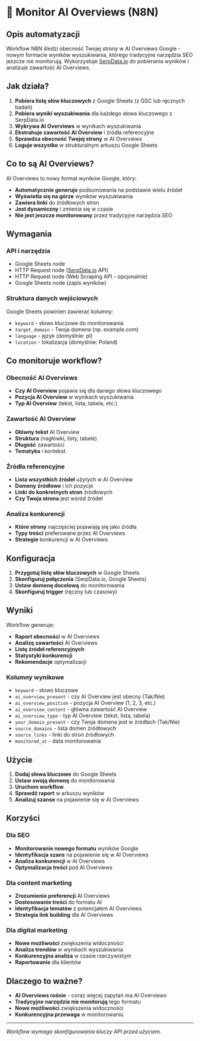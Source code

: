 # 🤖 Monitor AI Overviews (N8N)

## Opis automatyzacji

Workflow N8N śledzi obecność Twojej strony w AI Overviews Google - nowym formacie wyników wyszukiwania, którego tradycyjne narzędzia SEO jeszcze nie monitorują. Wykorzystuje [SerpData.io](https://serpdata.io/) do pobierania wyników i analizuje zawartość AI Overviews.

## Jak działa?

1. **Pobiera listę słów kluczowych** z Google Sheets (z GSC lub ręcznych badań)
2. **Pobiera wyniki wyszukiwania** dla każdego słowa kluczowego z SerpData.io
3. **Wykrywa AI Overviews** w wynikach wyszukiwania
4. **Ekstrahuje zawartość AI Overview** i źródła referencyjne
5. **Sprawdza obecność Twojej strony** w AI Overviews
6. **Loguje wszystko** w strukturalnym arkuszu Google Sheets

## Co to są AI Overviews?

AI Overviews to nowy format wyników Google, który:
- **Automatycznie generuje** podsumowania na podstawie wielu źródeł
- **Wyświetla się na górze** wyników wyszukiwania
- **Zawiera linki** do źródłowych stron
- **Jest dynamiczny** i zmienia się w czasie
- **Nie jest jeszcze monitorowany** przez tradycyjne narzędzia SEO

## Wymagania

### API i narzędzia
- Google Sheets node
- HTTP Request node ([SerpData.io](https://serpdata.io/) API)
- HTTP Request node (Web Scraping API - opcjonalnie)
- Google Sheets node (zapis wyników)

### Struktura danych wejściowych
Google Sheets powinien zawierać kolumny:
- `keyword` - słowo kluczowe do monitorowania
- `target_domain` - Twoja domena (np. example.com)
- `language` - język (domyślnie: pl)
- `location` - lokalizacja (domyślnie: Poland)

## Co monitoruje workflow?

### Obecność AI Overviews
- **Czy AI Overview** pojawia się dla danego słowa kluczowego
- **Pozycja AI Overview** w wynikach wyszukiwania
- **Typ AI Overview** (tekst, lista, tabela, etc.)

### Zawartość AI Overview
- **Główny tekst** AI Overview
- **Struktura** (nagłówki, listy, tabele)
- **Długość** zawartości
- **Tematyka** i kontekst

### Źródła referencyjne
- **Lista wszystkich źródeł** użytych w AI Overview
- **Domeny źródłowe** i ich pozycje
- **Linki do konkretnych stron** źródłowych
- **Czy Twoja strona** jest wśród źródeł

### Analiza konkurencji
- **Które strony** najczęściej pojawiają się jako źródła
- **Typy treści** preferowane przez AI Overviews
- **Strategie** konkurencji w AI Overviews

## Konfiguracja

1. **Przygotuj listę słów kluczowych** w Google Sheets
2. **Skonfiguruj połączenia** (SerpData.io, Google Sheets)
3. **Ustaw domenę docelową** do monitorowania
4. **Skonfiguruj trigger** (ręczny lub czasowy)

## Wyniki

Workflow generuje:
- **Raport obecności** w AI Overviews
- **Analizę zawartości** AI Overviews
- **Listę źródeł referencyjnych**
- **Statystyki konkurencji**
- **Rekomendacje** optymalizacji

### Kolumny wynikowe
- `keyword` - słowo kluczowe
- `ai_overview_present` - czy AI Overview jest obecny (Tak/Nie)
- `ai_overview_position` - pozycja AI Overview (1, 2, 3, etc.)
- `ai_overview_content` - główna zawartość AI Overview
- `ai_overview_type` - typ AI Overview (tekst, lista, tabela)
- `your_domain_present` - czy Twoja domena jest w źródłach (Tak/Nie)
- `source_domains` - lista domen źródłowych
- `source_links` - linki do stron źródłowych
- `monitored_at` - data monitorowania

## Użycie

1. **Dodaj słowa kluczowe** do Google Sheets
2. **Ustaw swoją domenę** do monitorowania
3. **Uruchom workflow**
4. **Sprawdź raport** w arkuszu wyników
5. **Analizuj szanse** na pojawienie się w AI Overviews

## Korzyści

### Dla SEO
- **Monitorowanie nowego formatu** wyników Google
- **Identyfikacja szans** na pojawienie się w AI Overviews
- **Analiza konkurencji** w AI Overviews
- **Optymalizacja treści** pod AI Overviews

### Dla content marketing
- **Zrozumienie preferencji** AI Overviews
- **Dostosowanie treści** do formatu AI
- **Identyfikacja tematów** z potencjałem AI Overviews
- **Strategia link building** dla AI Overviews

### Dla digital marketing
- **Nowe możliwości** zwiększenia widoczności
- **Analiza trendów** w wynikach wyszukiwania
- **Konkurencyjna analiza** w czasie rzeczywistym
- **Raportowanie** dla klientów

## Dlaczego to ważne?

- **AI Overviews rośnie** - coraz więcej zapytań ma AI Overviews
- **Tradycyjne narzędzia nie monitorują** tego formatu
- **Nowe możliwości** zwiększenia widoczności
- **Konkurencyjna przewaga** w monitorowaniu

---

*Workflow wymaga skonfigurowania kluczy API przed użyciem.* 